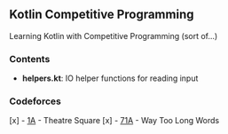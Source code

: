 Kotlin Competitive Programming
---
Learning Kotlin with Competitive Programming (sort of...)

### Contents

* **helpers.kt**: IO helper functions for reading input

### Codeforces
[x] - [1A](https://codeforces.com/problemset/problem/1/A) - Theatre Square
[x] - [71A](https://codeforces.com/problemset/problem/71/A) - Way Too Long Words